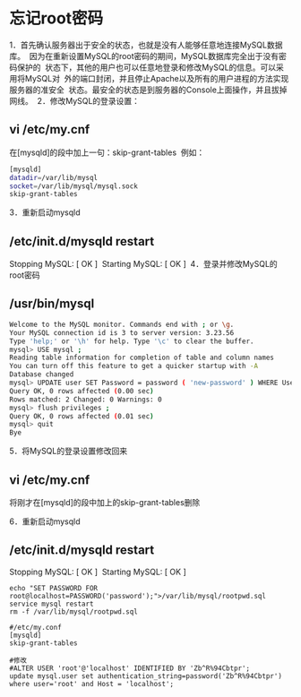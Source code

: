# 忘记root密码

1．首先确认服务器出于安全的状态，也就是没有人能够任意地连接MySQL数据库。 
因为在重新设置MySQL的root密码的期间，MySQL数据库完全出于没有密码保护的 
状态下，其他的用户也可以任意地登录和修改MySQL的信息。可以采用将MySQL对 
外的端口封闭，并且停止Apache以及所有的用户进程的方法实现服务器的准安全 
状态。最安全的状态是到服务器的Console上面操作，并且拔掉网线。 
2．修改MySQL的登录设置： 
## vi /etc/my.cnf 
在[mysqld]的段中加上一句：skip-grant-tables 
例如：

```bash
[mysqld] 
datadir=/var/lib/mysql 
socket=/var/lib/mysql/mysql.sock 
skip-grant-tables 
```

3．重新启动mysqld 

## /etc/init.d/mysqld restart 
Stopping MySQL: [ OK ] 
Starting MySQL: [ OK ] 
4．登录并修改MySQL的root密码 

## /usr/bin/mysql 
```bash
Welcome to the MySQL monitor. Commands end with ; or \g. 
Your MySQL connection id is 3 to server version: 3.23.56 
Type 'help;' or '\h' for help. Type '\c' to clear the buffer. 
mysql> USE mysql ; 
Reading table information for completion of table and column names 
You can turn off this feature to get a quicker startup with -A 
Database changed 
mysql> UPDATE user SET Password = password ( 'new-password' ) WHERE User = 'root' ; 
Query OK, 0 rows affected (0.00 sec) 
Rows matched: 2 Changed: 0 Warnings: 0 
mysql> flush privileges ; 
Query OK, 0 rows affected (0.01 sec) 
mysql> quit 
Bye 
```

5．将MySQL的登录设置修改回来 

## vi /etc/my.cnf 
将刚才在[mysqld]的段中加上的skip-grant-tables删除 

6．重新启动mysqld 

## /etc/init.d/mysqld restart 
Stopping MySQL: [ OK ] 
Starting MySQL: [ OK ]

```
echo "SET PASSWORD FOR root@localhost=PASSWORD('password');">/var/lib/mysql/rootpwd.sql
service mysql restart
rm -f /var/lib/mysql/rootpwd.sql
```

```
#/etc/my.conf
[mysqld]
skip-grant-tables

#修改
#ALTER USER 'root'@'localhost' IDENTIFIED BY 'Zb^R%94Cbtpr';
update mysql.user set authentication_string=password('Zb^R%94Cbtpr') where user='root' and Host = 'localhost';
```